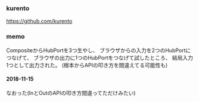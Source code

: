 ### kurento
https://github.com/kurento

### memo
CompositeからHubPortを3つ生やし、
ブラウザからの入力を2つのHubPortにつなげて、
ブラウザの出力に1つのHubPortをつなげて試したところ、
結局入力1つとして出力された。
(根本からAPIの叩き方を間違えてる可能性も)

#### 2018-11-15
なおった(InとOutのAPIの叩き方間違ってただけみたい)